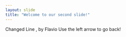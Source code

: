 ```yaml
---
layout: slide
title: "Welcome to our second slide!"
---
```

Changed Line , by Flavio
Use the left arrow to go back!
